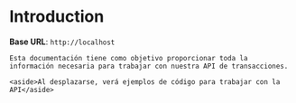 # Introduction

<aside>
    <strong>Base URL</strong>: <code>http://localhost</code>
</aside>

    Esta documentación tiene como objetivo proporcionar toda la información necesaria para trabajar con nuestra API de transacciones.

    <aside>Al desplazarse, verá ejemplos de código para trabajar con la API</aside>
